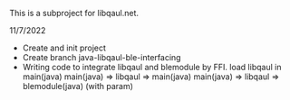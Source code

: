 This is a subproject for libqaul.net.

11/7/2022
- Create and init project
- Create branch java-libqaul-ble-interfacing
- Writing code to integrate libqaul and blemodule by FFI.
	load libqaul in main(java)
	main(java) => libqaul => main(java)
	main(java) => libqaul => blemodule(java) (with param)
